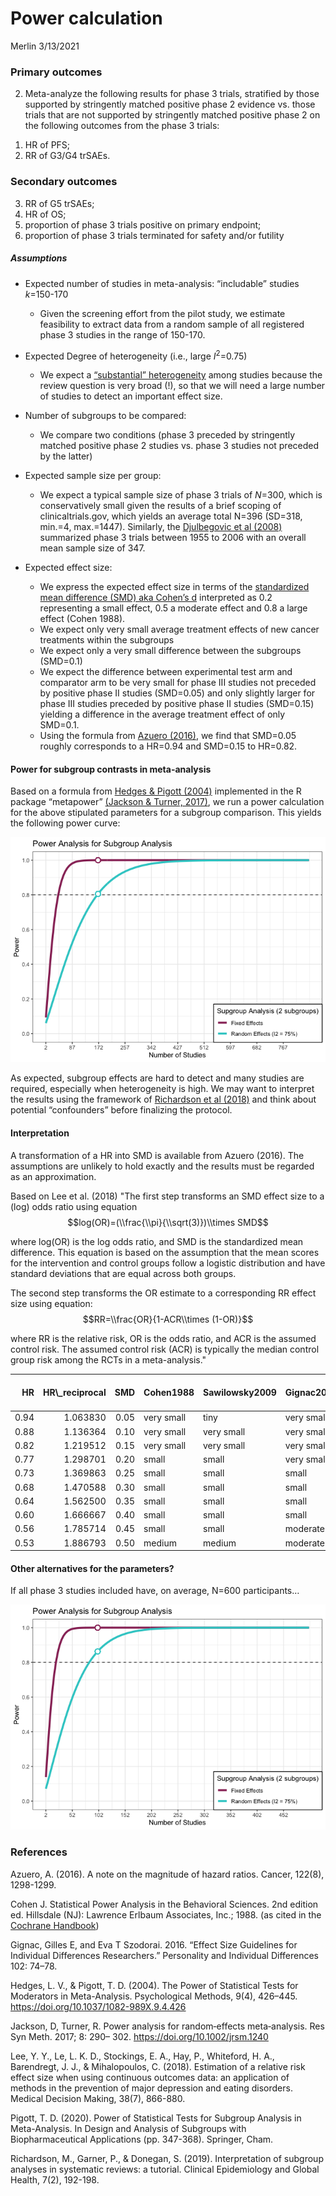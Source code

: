 Power calculation
================
Merlin
3/13/2021

### Primary outcomes

2.  Meta-analyze the following results for phase 3 trials, stratified by
    those supported by stringently matched positive phase 2 evidence
    vs. those trials that are not supported by stringently matched
    positive phase 2 on the following outcomes from the phase 3 trials:

<!-- -->

1.  HR of PFS;  
2.  RR of G3/G4 trSAEs.

### Secondary outcomes

3.  RR of G5 trSAEs;
4.  HR of OS;
5.  proportion of phase 3 trials positive on primary endpoint;
6.  proportion of phase 3 trials terminated for safety and/or futility

##### Assumptions

-   Expected number of studies in meta-analysis: “includable” studies
    *k*=150-170

    -   Given the screening effort from the pilot study, we estimate
        feasibility to extract data from a random sample of all
        registered phase 3 studies in the range of 150-170.

-   Expected Degree of heterogeneity (i.e., large *I*<sup>2</sup>=0.75)

    -   We expect a [“substantial”
        heterogeneity](https://training.cochrane.org/handbook/archive/v6/chapter-10)
        among studies because the review question is very broad (!), so
        that we will need a large number of studies to detect an
        important effect size.

-   Number of subgroups to be compared:

    -   We compare two conditions (phase 3 preceded by stringently
        matched positive phase 2 studies vs. phase 3 studies not
        preceded by the latter)

-   Expected sample size per group:

    -   We expect a typical sample size of phase 3 trials of *N*=300,
        which is conservatively small given the results of a brief
        scoping of clinicaltrials.gov, which yields an average total
        N=396 (SD=318, min.=4, max.=1447). Similarly, the [Djulbegovic
        et
        al (2008)](https://jamanetwork.com/journals/jamainternalmedicine/fullarticle/414102)
        summarized phase 3 trials between 1955 to 2006 with an overall
        mean sample size of 347.

-   Expected effect size:

    -   We express the expected effect size in terms of the
        [standardized mean difference (SMD) aka Cohen’s
        d](https://training.cochrane.org/handbook/archive/v6/chapter-15)
        interpreted as 0.2 representing a small effect, 0.5 a moderate
        effect and 0.8 a large effect (Cohen 1988).
    -   We expect only very small average treatment effects of new
        cancer treatments within the subgroups
    -   We expect only a very small difference between the subgroups
        (SMD=0.1)
    -   We expect the difference between experimental test arm and
        comparator arm to be very small for phase III studies not
        preceded by positive phase II studies (SMD=0.05) and only
        slightly larger for phase III studies preceded by positive phase
        II studies (SMD=0.15) yielding a difference in the average
        treatment effect of only SMD=0.1.
    -   Using the formula from
        [Azuero (2016)](https://acsjournals.onlinelibrary.wiley.com/doi/full/10.1002/cncr.29924),
        we find that SMD=0.05 roughly corresponds to a HR=0.94 and
        SMD=0.15 to HR=0.82.

#### Power for subgroup contrasts in meta-analysis

Based on a formula from [Hedges & Pigott
(2004)](https://psycnet.apa.org/record/2004-21445-002) implemented in
the R package “metapower” [(Jackson & Turner,
2017)](https://www.ncbi.nlm.nih.gov/pmc/articles/PMC5590730/), we run a
power calculation for the above stipulated parameters for a subgroup
comparison. This yields the following power curve:

![](figs/unnamed-chunk-3-1.png)<!-- -->

As expected, subgroup effects are hard to detect and many studies are
required, especially when heterogeneity is high. We may want to
interpret the results using the framework of [Richardson et al
(2018)](https://cegh.net/article/S2213-3984(18)30099-X/fulltext) and
think about potential “confounders” before finalizing the protocol.

#### Interpretation

A transformation of a HR into SMD is available from Azuero (2016). The
assumptions are unlikely to hold exactly and the results must be
regarded as an approximation.

Based on Lee et al. (2018) "The first step transforms an SMD effect size
to a (log) odds ratio using equation
$$log(OR)=(\\frac{\\pi}{\\sqrt(3)})\\times SMD$$

where log(OR) is the log odds ratio, and SMD is the standardized mean
difference. This equation is based on the assumption that the mean
scores for the intervention and control groups follow a logistic
distribution and have standard deviations that are equal across both
groups.

The second step transforms the OR estimate to a corresponding RR effect
size using equation:
$$RR=\\frac{OR}{1-ACR\\times (1-OR)}$$

where RR is the relative risk, OR is the odds ratio, and ACR is the
assumed control risk. The assumed control risk (ACR) is typically the
median control group risk among the RCTs in a meta-analysis."

<table class="table" style="margin-left: auto; margin-right: auto;">
<thead>
<tr>
<th style="text-align:right;">
HR
</th>
<th style="text-align:right;">
HR\_reciprocal
</th>
<th style="text-align:right;">
SMD
</th>
<th style="text-align:left;">
Cohen1988
</th>
<th style="text-align:left;">
Sawilowsky2009
</th>
<th style="text-align:left;">
Gignac2016
</th>
<th style="text-align:left;">
Lovakov2021
</th>
<th style="text-align:right;">
log\_OR
</th>
<th style="text-align:right;">
OR
</th>
<th style="text-align:right;">
Probability of superiority
</th>
</tr>
</thead>
<tbody>
<tr>
<td style="text-align:right;">
0.94
</td>
<td style="text-align:right;">
1.063830
</td>
<td style="text-align:right;">
0.05
</td>
<td style="text-align:left;">
very small
</td>
<td style="text-align:left;">
tiny
</td>
<td style="text-align:left;">
very small
</td>
<td style="text-align:left;">
very small
</td>
<td style="text-align:right;">
0.09
</td>
<td style="text-align:right;">
1.094174
</td>
<td style="text-align:right;">
0.514
</td>
</tr>
<tr>
<td style="text-align:right;">
0.88
</td>
<td style="text-align:right;">
1.136364
</td>
<td style="text-align:right;">
0.10
</td>
<td style="text-align:left;">
very small
</td>
<td style="text-align:left;">
very small
</td>
<td style="text-align:left;">
very small
</td>
<td style="text-align:left;">
very small
</td>
<td style="text-align:right;">
0.18
</td>
<td style="text-align:right;">
1.197217
</td>
<td style="text-align:right;">
0.514
</td>
</tr>
<tr>
<td style="text-align:right;">
0.82
</td>
<td style="text-align:right;">
1.219512
</td>
<td style="text-align:right;">
0.15
</td>
<td style="text-align:left;">
very small
</td>
<td style="text-align:left;">
very small
</td>
<td style="text-align:left;">
very small
</td>
<td style="text-align:left;">
small
</td>
<td style="text-align:right;">
0.27
</td>
<td style="text-align:right;">
1.309964
</td>
<td style="text-align:right;">
0.514
</td>
</tr>
<tr>
<td style="text-align:right;">
0.77
</td>
<td style="text-align:right;">
1.298701
</td>
<td style="text-align:right;">
0.20
</td>
<td style="text-align:left;">
small
</td>
<td style="text-align:left;">
small
</td>
<td style="text-align:left;">
very small
</td>
<td style="text-align:left;">
small
</td>
<td style="text-align:right;">
0.36
</td>
<td style="text-align:right;">
1.433329
</td>
<td style="text-align:right;">
0.514
</td>
</tr>
<tr>
<td style="text-align:right;">
0.73
</td>
<td style="text-align:right;">
1.369863
</td>
<td style="text-align:right;">
0.25
</td>
<td style="text-align:left;">
small
</td>
<td style="text-align:left;">
small
</td>
<td style="text-align:left;">
small
</td>
<td style="text-align:left;">
small
</td>
<td style="text-align:right;">
0.45
</td>
<td style="text-align:right;">
1.568312
</td>
<td style="text-align:right;">
0.514
</td>
</tr>
<tr>
<td style="text-align:right;">
0.68
</td>
<td style="text-align:right;">
1.470588
</td>
<td style="text-align:right;">
0.30
</td>
<td style="text-align:left;">
small
</td>
<td style="text-align:left;">
small
</td>
<td style="text-align:left;">
small
</td>
<td style="text-align:left;">
small
</td>
<td style="text-align:right;">
0.54
</td>
<td style="text-align:right;">
1.716007
</td>
<td style="text-align:right;">
0.514
</td>
</tr>
<tr>
<td style="text-align:right;">
0.64
</td>
<td style="text-align:right;">
1.562500
</td>
<td style="text-align:right;">
0.35
</td>
<td style="text-align:left;">
small
</td>
<td style="text-align:left;">
small
</td>
<td style="text-align:left;">
small
</td>
<td style="text-align:left;">
small
</td>
<td style="text-align:right;">
0.63
</td>
<td style="text-align:right;">
1.877611
</td>
<td style="text-align:right;">
0.514
</td>
</tr>
<tr>
<td style="text-align:right;">
0.60
</td>
<td style="text-align:right;">
1.666667
</td>
<td style="text-align:right;">
0.40
</td>
<td style="text-align:left;">
small
</td>
<td style="text-align:left;">
small
</td>
<td style="text-align:left;">
small
</td>
<td style="text-align:left;">
medium
</td>
<td style="text-align:right;">
0.73
</td>
<td style="text-align:right;">
2.075081
</td>
<td style="text-align:right;">
0.514
</td>
</tr>
<tr>
<td style="text-align:right;">
0.56
</td>
<td style="text-align:right;">
1.785714
</td>
<td style="text-align:right;">
0.45
</td>
<td style="text-align:left;">
small
</td>
<td style="text-align:left;">
small
</td>
<td style="text-align:left;">
moderate
</td>
<td style="text-align:left;">
medium
</td>
<td style="text-align:right;">
0.82
</td>
<td style="text-align:right;">
2.270500
</td>
<td style="text-align:right;">
0.514
</td>
</tr>
<tr>
<td style="text-align:right;">
0.53
</td>
<td style="text-align:right;">
1.886793
</td>
<td style="text-align:right;">
0.50
</td>
<td style="text-align:left;">
medium
</td>
<td style="text-align:left;">
medium
</td>
<td style="text-align:left;">
moderate
</td>
<td style="text-align:left;">
medium
</td>
<td style="text-align:right;">
0.91
</td>
<td style="text-align:right;">
2.484323
</td>
<td style="text-align:right;">
0.514
</td>
</tr>
</tbody>
</table>

#### Other alternatives for the parameters?

If all phase 3 studies included have, on average, N=600 participants…

![](figs/unnamed-chunk-5-1.png)<!-- -->

### References

Azuero, A. (2016). A note on the magnitude of hazard ratios. Cancer,
122(8), 1298-1299.

Cohen J. Statistical Power Analysis in the Behavioral Sciences. 2nd
edition ed. Hillsdale (NJ): Lawrence Erlbaum Associates, Inc.; 1988. (as
cited in the [Cochrane
Handbook](https://training.cochrane.org/handbook/archive/v6/chapter-15))

Gignac, Gilles E, and Eva T Szodorai. 2016. “Effect Size Guidelines for
Individual Differences Researchers.” Personality and Individual
Differences 102: 74–78.

Hedges, L. V., & Pigott, T. D. (2004). The Power of Statistical Tests
for Moderators in Meta-Analysis. Psychological Methods, 9(4), 426–445.
<https://doi.org/10.1037/1082-989X.9.4.426>

Jackson, D, Turner, R. Power analysis for random‐effects meta‐analysis.
Res Syn Meth. 2017; 8: 290– 302. <https://doi.org/10.1002/jrsm.1240>

Lee, Y. Y., Le, L. K. D., Stockings, E. A., Hay, P., Whiteford, H. A.,
Barendregt, J. J., & Mihalopoulos, C. (2018). Estimation of a relative
risk effect size when using continuous outcomes data: an application of
methods in the prevention of major depression and eating disorders.
Medical Decision Making, 38(7), 866-880.

Pigott, T. D. (2020). Power of Statistical Tests for Subgroup Analysis
in Meta-Analysis. In Design and Analysis of Subgroups with
Biopharmaceutical Applications (pp. 347-368). Springer, Cham.

Richardson, M., Garner, P., & Donegan, S. (2019). Interpretation of
subgroup analyses in systematic reviews: a tutorial. Clinical
Epidemiology and Global Health, 7(2), 192-198.

